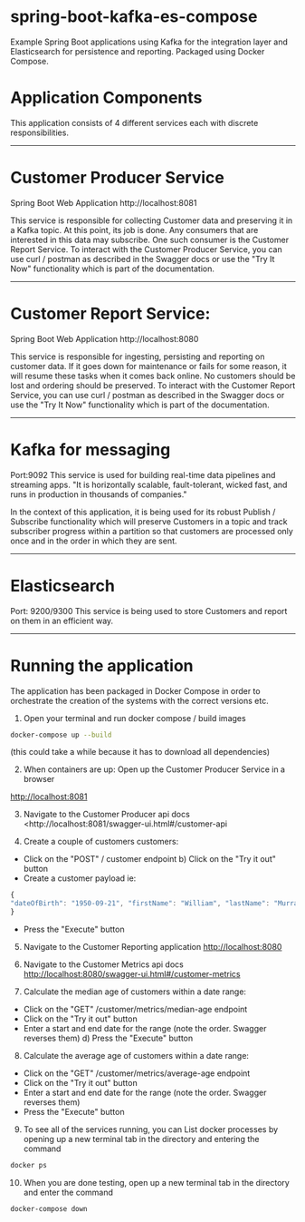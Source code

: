 # spring-boot-kafka-es-compose
Example Spring Boot applications using Kafka for the integration layer and Elasticsearch for persistence and reporting. Packaged using Docker Compose.

# Application Components
This application consists of 4 different services each with discrete responsibilities.

---

# Customer Producer Service
Spring Boot Web Application http://localhost:8081

This service is responsible for collecting Customer data and preserving it in a Kafka topic. At this point, its job is done. Any consumers that are interested in this data may subscribe. One such consumer is the Customer Report Service.
To interact with the Customer Producer Service, you can use curl / postman as described in the Swagger docs or use the "Try It Now" functionality which is part of the documentation.

---

# Customer Report Service:
Spring Boot Web Application http://localhost:8080

This service is responsible for ingesting, persisting and reporting on customer data.
If it goes down for maintenance or fails for some reason, it will resume these tasks when it comes back online. No customers should be lost and ordering should be preserved.
To interact with the Customer Report Service, you can use curl / postman as described in the Swagger docs or use the "Try It Now" functionality which is part of the documentation.

---

# Kafka for messaging
Port:9092
This service is used for building real-time data pipelines and streaming apps. "It is horizontally scalable, fault-tolerant, wicked fast, and runs in production in thousands of companies."

In the context of this application, it is being used for its robust Publish / Subscribe functionality which will preserve Customers in a topic and track subscriber progress within a partition so that customers are processed only once and in the order in which they are sent.

---

# Elasticsearch
Port: 9200/9300
This service is being used to store Customers and report on them in an efficient way.

---

# Running the application
The application has been packaged in Docker Compose in order to orchestrate the creation of the systems with the correct versions etc. 

1. Open your terminal and run docker compose / build images

```bash
docker-compose up --build
```

(this could take a while because it has to download all dependencies)

2. When containers are up: Open up the Customer Producer Service in a browser
  
<http://localhost:8081>

3. Navigate to the Customer Producer api docs
<http://localhost:8081/swagger-ui.html#/customer-api

4. Create a couple of customers customers:
* Click on the "POST" / customer endpoint b) Click on the "Try it out" button
* Create a customer payload ie:
```javascript
{
"dateOfBirth": "1950-09-21", "firstName": "William", "lastName": "Murray"
}
```
* Press the "Execute" button

5. Navigate to the Customer Reporting application
<http://localhost:8080>

6. Navigate to the Customer Metrics api docs
<http://localhost:8080/swagger-ui.html#/customer-metrics>

7. Calculate the ​median age​ of customers within a date range:
* Click on the "GET" /customer/metrics/median-age endpoint
* Click on the "Try it out" button
* Enter a start and end date for the range (note the order. Swagger reverses them) d) Press the "Execute" button

8. Calculate the ​average age ​of customers within a date range:
* Click on the "GET" /customer/metrics/average-age endpoint
* Click on the "Try it out" button
* Enter a start and end date for the range (note the order. Swagger reverses them)   
* Press the "Execute" button

9. To see all of the services running, you can List docker processes by opening up a new terminal tab in the directory and entering the command

```bash
docker ps
```

10. When you are done testing, open up a new terminal tab in the directory and enter the command
```bash
docker-compose down
```
